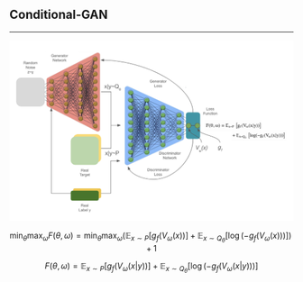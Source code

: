## Conditional-GAN

---

![alt text](https://github.com/StefanoPenazzi2/StefanoPenazzi2.github.io/blob/main/imgs/cgans/cgans_architecture.png?raw=true)

$$ 
\min_{\theta} \max_{\omega} F(\theta, \omega) = \min_{\theta} \max_{\omega} \left( \mathbb{E}_{x \sim P} \left[g_f(V_\omega(x))\right] + \mathbb{E}_{x \sim Q_\theta} \left[\log(-g_f(V_\omega(x)))\right] \right) + 1 
$$


$$ 
F(\theta, \omega) = \mathbb{E}_{x \sim P} \left[g_f(V_\omega(x | y))\right] + \mathbb{E}_{x \sim Q_\theta} \left[\log(-g_f(V_\omega(x | y)))\right] 
$$